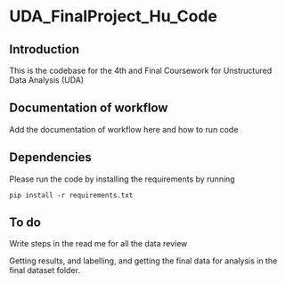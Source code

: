 # UDA_FinalProject_Hu_Code

## Introduction

This is the codebase for the 4th and Final Coursework for Unstructured Data Analysis (UDA)

## Documentation of workflow

Add the documentation of workflow here and how to run code


## Dependencies

Please run the code by installing the requirements by running

```
pip install -r requirements.txt
```


## To do

Write steps in the read me for all the data review

Getting results, and labelling, and getting the final data for analysis in the final dataset folder.
